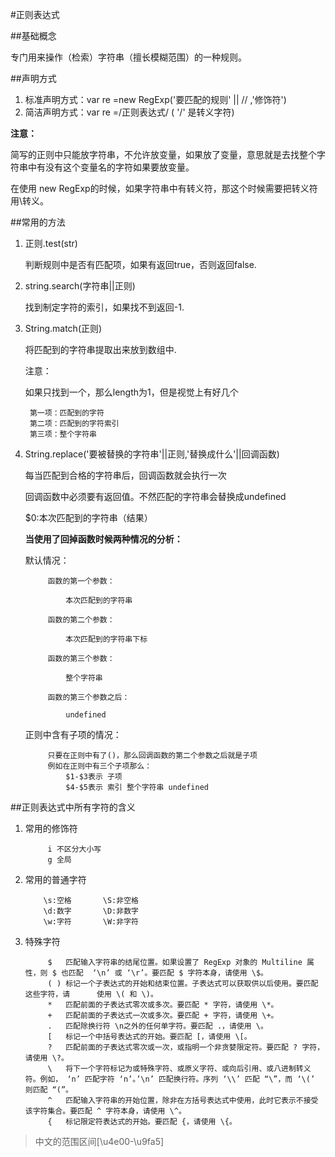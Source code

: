 
#正则表达式

##基础概念

专门用来操作（检索）字符串（擅长模糊范围）的一种规则。

##声明方式

1. 标准声明方式：var re =new RegExp('要匹配的规则' || // ,'修饰符')	 				
2. 简洁声明方式：var re =/正则表达式/ ( '/' 是转义字符)	
	
**注意：**

简写的正则中只能放字符串，不允许放变量，如果放了变量，意思就是去找整个字符串中有没有这个变量名的字符如果要放变量。

在使用 new RegExp的时候，如果字符串中有转义符，那这个时候需要把转义符用\转义。

##常用的方法
1. 正则.test(str)	

   	判断规则中是否有匹配项，如果有返回true，否则返回false.
   
2. string.search(字符串||正则)

   	找到制定字符的索引，如果找不到返回-1.

3. String.match(正则)

   	将匹配到的字符串提取出来放到数组中.

  	注意：<br>

   	如果只找到一个，那么length为1，但是视觉上有好几个
	
		第一项：匹配到的字符
		第二项：匹配到的字符索引
		第三项：整个字符串

4. String.replace('要被替换的字符串'||正则,'替换成什么'||回调函数)

   	每当匹配到合格的字符串后，回调函数就会执行一次

   	回调函数中必须要有返回值。不然匹配的字符串会替换成undefined

   	$0:本次匹配到的字符串（结果）
   
    **当使用了回掉函数时候两种情况的分析：**
	
	默认情况：
			
			函数的第一个参数：

				本次匹配到的字符串
				
			函数的第二个参数：
			
				本次匹配到的字符串下标
				
			函数的第三个参数：
			
				整个字符串
				
			函数的第三个参数之后：
			
				undefined

	正则中含有子项的情况：

			只要在正则中有了()，那么回调函数的第二个参数之后就是子项
			例如在正则中有三个子项那么：
				$1-$3表示 子项
				$4-$5表示 索引 整个字符串 undefined


##正则表达式中所有字符的含义

1. 常用的修饰符
 
			i 不区分大小写
			g 全局

2.	常用的普通字符

 			\s:空格 		\S:非空格
			\d:数字		\D:非数字
 			\w:字符		\W:非字符
3. 特殊字符

			$	匹配输入字符串的结尾位置。如果设置了 RegExp 对象的 Multiline 属性，则 $ 也匹配 	‘\n’ 或 ‘\r’。要匹配 $ 字符本身，请使用 \$。
			( )	标记一个子表达式的开始和结束位置。子表达式可以获取供以后使用。要匹配这些字符，请      使用 \( 和 \)。
			*	匹配前面的子表达式零次或多次。要匹配 * 字符，请使用 \*。
			+	匹配前面的子表达式一次或多次。要匹配 + 字符，请使用 \+。
			.	匹配除换行符 \n之外的任何单字符。要匹配 .，请使用 \。
			[	标记一个中括号表达式的开始。要匹配 [，请使用 \[。
			?	匹配前面的子表达式零次或一次，或指明一个非贪婪限定符。要匹配 ? 字符，请使用 \?。
			\	将下一个字符标记为或特殊字符、或原义字符、或向后引用、或八进制转义符。例如， ‘n’ 匹配字符 ‘n’。’\n’ 匹配换行符。序列 ‘\\’ 匹配 “\”，而 ‘\(’ 则匹配 “(”。
			^	匹配输入字符串的开始位置，除非在方括号表达式中使用，此时它表示不接受该字符集合。要匹配 ^ 字符本身，请使用 \^。
			{	标记限定符表达式的开始。要匹配 {，请使用 \{。


>中文的范围区间[\u4e00-\u9fa5]	
